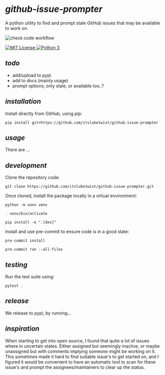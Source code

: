 # *github-issue-prompter*

A python utility to find and prompt stale GitHub issues that may be available to work on.

![check code workflow](https://github.com/itsluketwist/github-issue-prompter/actions/workflows/check.yaml/badge.svg)

<div>
    <!-- badges from : https://shields.io/ -->
    <!-- logos available : https://simpleicons.org/ -->
    <a href="https://opensource.org/licenses/MIT">
        <img alt="MIT License" src="https://img.shields.io/badge/Licence-MIT-C10606?style=for-the-badge&logo=docs&logoColor=white" />
    </a>
    <a href="https://www.python.org/">
        <img alt="Python 3" src="https://img.shields.io/badge/Python_3-37709F?style=for-the-badge&logo=python&logoColor=white" />
    </a>
</div>

## *todo*

- add/upload to pypi
- add to docs (mainly usage)
- prompt options, only stale, or available too..?

## *installation*

Install directly from GitHub, using pip:

```shell
pip install git+https://github.com/itsluketwist/github-issue-prompter
```

## *usage*

There are ...

## *development*

Clone the repository code:

```shell
git clone https://github.com/itsluketwist/github-issue-prompter.git
```

Once cloned, install the package locally in a virtual environment:

```shell
python -m venv venv

. venv/bin/activate

pip install -e ".[dev]"
```

Install and use pre-commit to ensure code is in a good state:

```shell
pre-commit install

pre-commit run --all-files
```


## *testing*

Run the test suite using:

```shell
pytest .
```


## *release*

We release to pypi, by running...


## *inspiration*

When starting to get into open source, I found that quite a lot of issues where in uncertain states. 
Either assigned but seemingly inactive, or maybe unassigned but with comments implying someone might be working on it. 
This sometimes made it hard to find suitable issue's to get started on, and I figured it would be convenient to have 
an automatic tool to scan for these issue's and prompt the assignees/maintainers to clear up the status.
